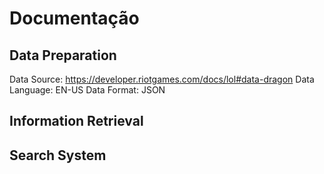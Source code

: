 # Documentação

## Data Preparation

Data Source:  https://developer.riotgames.com/docs/lol#data-dragon 
Data Language: EN-US
Data Format: JSON

## Information Retrieval

## Search System
